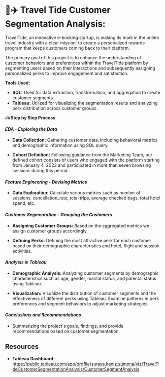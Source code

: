 # 🏨✈️ Travel Tide Customer Segmentation Analysis:

TravelTide, an innovative e-booking startup, is making its mark in the online travel industry with a clear mission: to create a personalized rewards program that keeps customers coming back to their platform. 

The primary goal of this project is to enhance the understanding of customer behaviors and preferences within the TravelTide platform by segmenting users based on their interactions and subsequently assigning personalized perks to improve engagement and satisfaction.

**Tools Used:**

* **SQL:** Used for data extraction, transformation, and aggregation to create customer segments.
* **Tableau:** Utilized for visualizing the segmentation results and analyzing perk distribution across customer groups.

##**Step by Step Process**

#### ***EDA - Exploring the Data***

*   **Data Collection:** Gathering customer data, including behavioral metrics and demographic information using SQL query.

*   **Cohort Definition:** Following guidance from the Marketing Team, our defined cohort consists of users who engaged with the platform starting from January 4, 2023 and participated in more than seven browsing sessions during this period.

#### ***Feature Engineering - Devising Metrics***

*   **Data Exploration:** Calculate various metrics such as number of sessions, cancellation_rate, total trips, average checked bags, total hotel spend, etc.

#### ***Customer Segmentation - Grouping the Customers***

* **Assigning Customer Groups:** Based on the aggregated metrics we assign customer groups accordingly.

* **Defining Perks:** Defining the most attractive perk for each customer based on their demographic characteristics and hotel, flight and session activities.

#### ***Analysis in Tableau***

*  **Demographic Analysis:** Analyzing customer segments by demographic characteristics such as age, gender, marital status, and parental status using Tableau.


*   **Visualization:** Visualize the distribution of customer segments and the effectiveness of different perks using Tableau. Examine patterns in perk preferences and segment behaviors to adjust marketing strategies.

#### ***Conclusions and Recommendations***

* Summarizing the project's goals, findings, and provide recommendations based on customer segmentation.

## **Resources**

* **Tableau Dashboard:** https://public.tableau.com/app/profile/suraya.kaniz.sumona/viz/TravelTideCustomerSegmentationAnalysis/CustomerSegmentAnalysis
